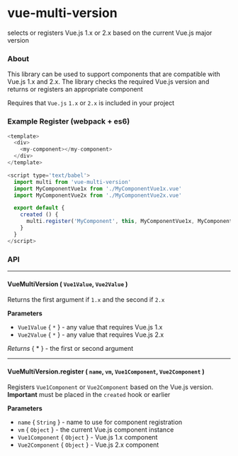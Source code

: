 # vue-multi-version

selects or registers Vue.js 1.x or 2.x based on the current Vue.js major version

### About

This library can be used to support components that are compatible with Vue.js 1.x and 2.x. The library checks the required Vue.js version and returns or registers an appropriate component

Requires that `Vue.js` `1.x` or `2.x` is included in your project

### Example Register (webpack + es6)

```js
<template>
  <div>
    <my-component></my-component>
  </div>
</template>

<script type='text/babel'>
  import multi from 'vue-multi-version'
  import MyComponentVue1x from './MyComponentVue1x.vue'
  import MyComponentVue2x from './MyComponentVue2x.vue'

  export default {
    created () {
      multi.register('MyComponent', this, MyComponentVue1x, MyComponentVue2x)
    }
  }
</script>
```

### API

---

#### VueMultiVersion ( `Vue1Value`, `Vue2Value` )

Returns the first argument if `1.x` and the second if `2.x`

**Parameters**

* `Vue1Value` { `*` } - any value that requires Vue.js 1.x
* `Vue2Value` { `*` } - any value that requires Vue.js 2.x

*Returns* { * } - the first or second argument

---

#### VueMultiVersion.register ( `name`, `vm`, `Vue1Component`, `Vue2Component` )

Registers `Vue1Component` or `Vue2Component` based on the Vue.js version. **Important** must be placed in the `created` hook or earlier

**Parameters**

* `name` { `String` } - name to use for component registration
* `vm` { `Object` } - the current Vue.js component instance
* `Vue1Component` { `Object` } - Vue.js 1.x component
* `Vue2Component` { `Object` } - Vue.js 2.x component
